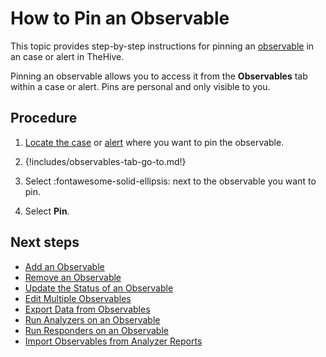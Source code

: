 # How to Pin an Observable

This topic provides step-by-step instructions for pinning an [observable](../../user-guides/analyst-corner/cases/observables/about-observables.md) in an case or alert in TheHive.

Pinning an observable allows you to access it from the **Observables** tab within a case or alert. Pins are personal and only visible to you.

<h2>Procedure</h2>

1. [Locate the case](../search-for-cases/find-a-case.md) or [alert](../../alerts/search-for-alerts/find-an-alert.md) where you want to pin the observable.

2. {!includes/observables-tab-go-to.md!}

3. Select :fontawesome-solid-ellipsis: next to the observable you want to pin.

4. Select **Pin**.

<h2>Next steps</h2>

* [Add an Observable](add-an-observable.md)
* [Remove an Observable](remove-an-observable.md)
* [Update the Status of an Observable](update-status-of-an-observable.md)
* [Edit Multiple Observables](edit-multiple-observables.md)
* [Export Data from Observables](export-data-observables.md)
* [Run Analyzers on an Observable](run-analyzers-on-observables.md)
* [Run Responders on an Observable](run-responders-on-an-observable.md)
* [Import Observables from Analyzer Reports](import-observables-from-analyzer-reports.md)